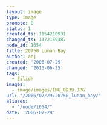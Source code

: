```yaml
---
layout: image
type: image
promote: 0
status: 1
created_ts: 1154210931
changed_ts: 1372159487
node_id: 1654
title: 20750 Lunan Bay
author: anj
created: '2006-07-29'
changed: '2013-06-25'
tags:
  - Eilidh
images:
  - image/images/IMG_0939.JPG
url: "/2006/07/29/20750_lunan_bay/"
aliases:
  - "/node/1654/"
date: '2006-07-29'
---
```


